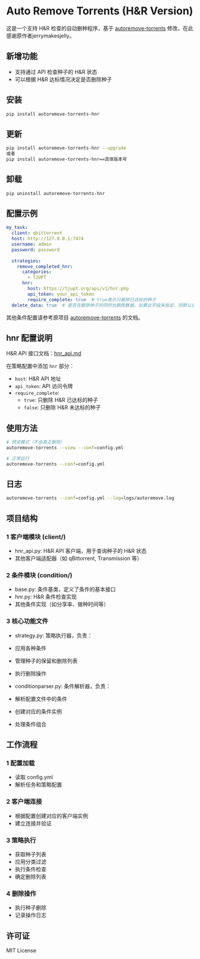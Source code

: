 # Auto Remove Torrents (H&R Version)

这是一个支持 H&R 检查的自动删种程序，基于 [autoremove-torrents](https://github.com/jerrymakesjelly/autoremove-torrents) 修改，在此感谢原作者jerrymakesjelly。

## 新增功能

- 支持通过 API 检查种子的 H&R 状态
- 可以根据 H&R 达标情况决定是否删除种子

## 安装

```bash
pip install autoremove-torrents-hnr
```

## 更新

```bash
pip install autoremove-torrents-hnr --upgrade
或者
pip install autoremove-torrents-hnr==具体版本号
```

## 卸载

```bash
pip uninstall autoremove-torrents-hnr
```

## 配置示例

```yaml
my_task:
  client: qbittorrent
  host: http://127.0.0.1:7474
  username: admin
  password: password
  
  strategies:
    remove_completed_hnr:
      categories: 
        - TJUPT
      hnr:
        host: https://tjupt.org/api/v1/hnr.php
        api_token: your_api_token
        require_complete: true  # true表示只删除已达标的种子
  delete_data: true  # 是否在删除种子的同时也删除数据。如果此字段未指定，则默认值为 false
```

其他条件配置请参考原项目 [autoremove-torrents](https://github.com/jerrymakesjelly/autoremove-torrents) 的文档。

## hnr 配置说明

H&R API 接口文档：[hnr_api.md](https://github.com/tjupt/autoremove-torrents/blob/master/hnr_api.md)

在策略配置中添加 `hnr` 部分：

- `host`: H&R API 地址
- `api_token`: API 访问令牌
- `require_complete`: 
  - `true`: 只删除 H&R 已达标的种子
  - `false`: 只删除 H&R 未达标的种子

## 使用方法

```bash
# 预览模式（不会真正删除）
autoremove-torrents --view --conf=config.yml

# 正常运行
autoremove-torrents --conf=config.yml
```

## 日志

```bash
autoremove-torrents --conf=config.yml --log=logs/autoremove.log
```

## 项目结构
### 1 客户端模块 (client/)
- hnr_api.py: H&R API 客户端，用于查询种子的 H&R 状态
- 其他客户端适配器（如 qBittorrent, Transmission 等）
### 2 条件模块 (condition/)
- base.py: 条件基类，定义了条件的基本接口
- hnr.py: H&R 条件检查实现
- 其他条件实现（如分享率、做种时间等）
### 3 核心功能文件
- strategy.py: 策略执行器，负责：
- 应用各种条件
- 管理种子的保留和删除列表
- 执行删除操作

- conditionparser.py: 条件解析器，负责：
- 解析配置文件中的条件
- 创建对应的条件实例
- 处理条件组合

## 工作流程
### 1 配置加载
- 读取 config.yml
- 解析任务和策略配置
### 2 客户端连接
- 根据配置创建对应的客户端实例
- 建立连接并验证
### 3 策略执行
- 获取种子列表
- 应用分类过滤
- 执行条件检查
- 确定删除列表
### 4 删除操作
- 执行种子删除
- 记录操作日志

## 许可证

MIT License